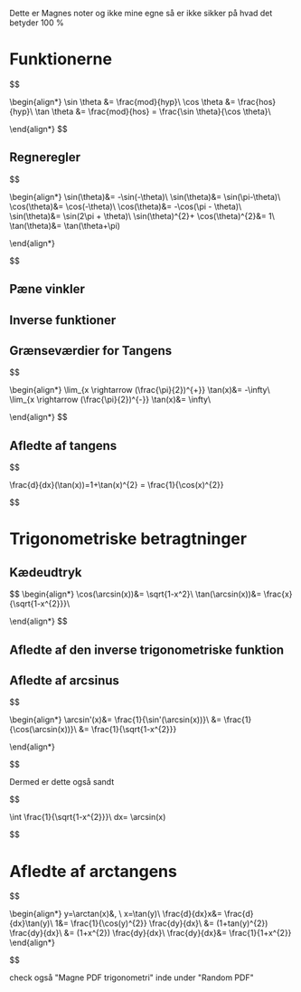 Dette er Magnes noter og ikke mine egne så er ikke sikker på hvad det betyder 100 %
# Funktionerne

$$

\begin{align*}
\sin \theta &=  \frac{mod}{hyp}\\
\cos \theta &= \frac{hos}{hyp}\\
\tan \theta &= \frac{mod}{hos} = \frac{\sin \theta}{\cos \theta}\\

\end{align*}
$$
## Regneregler

$$

\begin{align*}
\sin(\theta)&= -\sin(-\theta)\\
\sin(\theta)&= \sin(\pi-\theta)\\
\cos(\theta)&= \cos(-\theta)\\
\cos(\theta)&= -\cos(\pi - \theta)\\
\sin(\theta)&= \sin(2\pi + \theta)\\
\sin(\theta)^{2}+ \cos(\theta)^{2}&= 1\\
\tan(\theta)&= \tan(\theta+\pi)

\end{align*}

$$
## Pæne vinkler

## Inverse funktioner

## Grænseværdier for Tangens

$$

\begin{align*}
\lim_{x \rightarrow (\frac{\pi}{2})^{+}} \tan(x)&= -\infty\\
\lim_{x \rightarrow (\frac{\pi}{2})^{-}} \tan(x)&= \infty\\

\end{align*}
$$

## Afledte af tangens

$$

\frac{d}{dx}(\tan(x))=1+\tan(x)^{2} = \frac{1}{\cos(x)^{2}}

$$

# Trigonometriske betragtninger

## Kædeudtryk
$$
\begin{align*}
\cos(\arcsin(x))&= \sqrt{1-x^2}\\
\tan(\arcsin(x))&= \frac{x}{\sqrt{1-x^{2}}}\\

\end{align*}
$$

## Afledte af den inverse trigonometriske funktion
## Afledte af arcsinus
$$

\begin{align*}
\arcsin'(x)&= \frac{1}{\sin'(\arcsin(x))}\\
&= \frac{1}{\cos(\arcsin(x))}\\
&= \frac{1}{\sqrt{1-x^{2}}}

\end{align*}

$$

Dermed er dette også sandt

$$

\int \frac{1}{\sqrt{1-x^{2}}}\ dx= \arcsin(x)

$$

# Afledte af arctangens
$$

\begin{align*}
y=\arctan(x)&, \ x=\tan(y)\\
\frac{d}{dx}x&= \frac{d}{dx}\tan(y)\\
1&= \frac{1}{\cos(y)^{2}} \frac{dy}{dx}\\
&= (1+tan(y)^{2}) \frac{dy}{dx}\\
&= (1+x^{2}) \frac{dy}{dx}\\
\frac{dy}{dx}&= \frac{1}{1+x^{2}}
\end{align*}

$$

check også "Magne PDF trigonometri" inde under "Random PDF"
